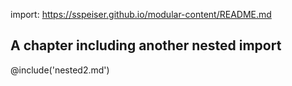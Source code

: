 import: https://sspeiser.github.io/modular-content/README.md

## A chapter including another nested import

@include('nested2.md')
